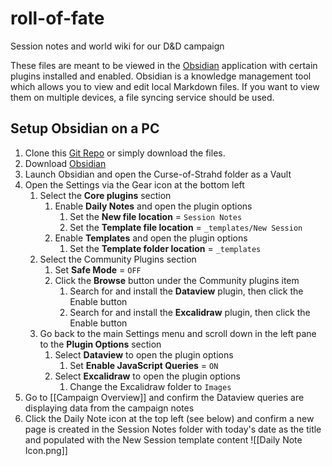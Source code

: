 # roll-of-fate

Session notes and world wiki for our D&amp;D campaign

These files are meant to be viewed in the [Obsidian](https://obsidian.md) application with certain plugins installed and enabled. Obsidian is a knowledge management tool which allows you to view and edit local Markdown files. If you want to view them on multiple devices, a file syncing service should be used.

## Setup Obsidian on a PC

1. Clone this [Git Repo](https://github.com/AmySchaplowsky/roll-of-fate) or simply download the files.
2. Download [Obsidian](https://obsidian.md/download)
3. Launch Obsidian and open the Curse-of-Strahd folder as a Vault
4. Open the Settings via the Gear icon at the bottom left
   1. Select the **Core plugins** section
      1. Enable **Daily Notes** and open the plugin options
         1. Set the **New file location** = `Session Notes`
         2. Set the **Template file location** = `_templates/New Session`
      2. Enable **Templates** and open the plugin options
         1. Set the **Template folder location** = `_templates`
   1. Select the Community Plugins section
      1. Set **Safe Mode** = `OFF`
      2. Click the **Browse** button under the Community plugins item
         1. Search for and install the **Dataview** plugin, then click the Enable button
         2. Search for and install the **Excalidraw** plugin, then click the Enable button
   1. Go back to the main Settings menu and scroll down in the left pane to the **Plugin Options** section
      1. Select **Dataview** to open the plugin options
         1. Set **Enable JavaScript Queries** = `ON`
      2. Select **Excalidraw** to open the plugin options
         1. Change the Excalidraw folder to `Images`
5. Go to [[Campaign Overview]] and confirm the Dataview queries are displaying data from the campaign notes
6. Click the Daily Note icon at the top left (see below) and confirm a new page is created in the Session Notes folder with today's date as the title and populated with the New Session template content
   ![[Daily Note Icon.png]]
